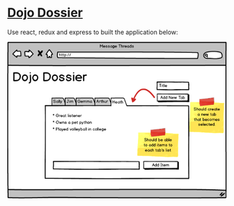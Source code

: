 # [Dojo Dossier](https://github.com/atanamhaos/react-bootcamp-2019-haos_store/tree/master/bootcamp/week5/Dojo_Dossier)

Use react, redux and express to built the application below:

![Dojo Dossier App Wireframe](./img/dojo_dossier.png)
